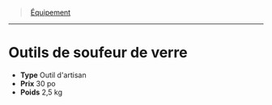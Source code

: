 ﻿---
!Equipment
Type: Outil d'artisan
Price: 30 po
Weight: 2,5 kg
Id: equipment_hd.md#outils-de-soufeur-de-verre
ParentLink: equipment_hd.md#Équipement
Name: Outils de soufeur de verre
ParentName: Équipement
NameLevel: 1
Attributes: {}
---
> [Équipement](hd_equipment.md)

---

# Outils de soufeur de verre

- **Type** Outil d'artisan
- **Prix** 30 po
- **Poids** 2,5 kg

